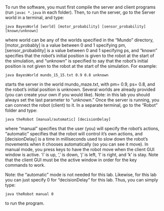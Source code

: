 To run the software, you must first compile the server and client programs (run `javac *.java` in each
folder). Then, to run the server, go to the Server world in a terminal, and type:

`java BayesWorld [world] [motor_probability] [sensor_probability] [known/unknown]`

where world can be any of the worlds specified in the “Mundo” directory,[motor_probably] is a
value between 0 and 1 specifying pm, [sensor_probability] is a value between 0 and 1 specifying
ps, and “known” specifies that the robot’s initial position is given to the robot at the start of the
simulation, and “unknown” is specified to say that the robot’s initial position is not given to the robot at
the start of the simulation. For example:

`java BayesWorld mundo_15_15.txt 0.9 0.8 unknown`

starts the server in the world mundo_maze.txt, with pm= 0.9, ps= 0.8, and the robot’s initial position is
unknown. Several worlds are already provided (you can create your own if you would like).
Note: in this lab you should always set the last parameter to “unknown.”
Once the server is running, you can connect the robot (client) to it. In a separate terminal, go to the
“Robot” folder and type:

`java theRobot [manual/automatic] [decisionDelay]`

where “manual” specifies that the user (you) will specify the robot’s actions, “automatic” specifies that
the robot will control it’s own actions, and [decisionDelay] is a time in milliseconds used to slow
down the robot’s movements when it chooses automatically (so you can see it move). In manual mode,
you press keys to have the robot move when the client GUI window is active. ‘i’ is up, ‘,’ is down, ‘j’ is
left, ‘l’ is right, and ‘k’ is stay. Note that the client GUI must be the active window in order for the key
commands to work.

Note: the “automatic” mode is not needed for this lab. Likewise, for this lab you can just specify 0 for
“decisionDelay” for this lab. Thus, you can simply type:

`java theRobot manual 0`

to run the program.